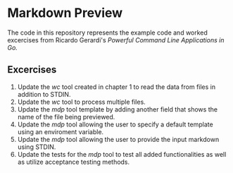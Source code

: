 # Markdown Preview

The code in this repository represents the example code and worked excercises from Ricardo Gerardi's *Powerful Command Line Applications in Go.*

## Excercises
1. Update the *wc* tool created in chapter 1 to read the data from files in addition to STDIN.
2. Update the *wc* tool to process multiple files.
3. Update the *mdp* tool template by adding another field that shows the name of the file being previewed.
4. Update the *mdp* tool allowing the user to specify a default template using an enviroment variable.
5. Update the *mdp* tool allowing the user to provide the input markdown using STDIN.
6. Update the tests for the *mdp* tool to test all added functionalities as well as utilize acceptance testing methods.